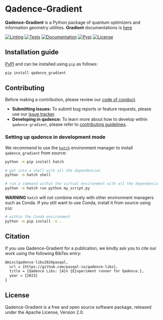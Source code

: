 # Qadence-Gradient

**Qadence-Gradient** is a Python package of quantum optimizers and information geometry utilities. **Gradient** documentations is [here](https://pasqal-io.github.io/qadence-hub/qadence-gradient/latest/)

[![Linting](https://github.com/pasqal-io/qadence-hub/actions/workflows/lint.yml/badge.svg)](https://github.com/pasqal-io/qadence-hub/actions/workflows/lint.yml)
[![Tests](https://github.com/pasqal-io/qadence-hub/actions/workflows/test_fast.yml/badge.svg)](https://github.com/pasqal-io/qadence-hub/actions/workflows/test.yml)
[![Documentation](https://github.com/pasqal-io/qadence-hub/actions/workflows/build_docs.yml/badge.svg)](https://pasqal-io.github.io/qadence-hub/latest)
[![Pypi](https://badge.fury.io/py/qadence-gradient.svg)](https://pypi.org/project/qadence-gradient/)
[![License](https://img.shields.io/badge/License-Apache_2.0-blue.svg)](https://opensource.org/licenses/Apache-2.0)


## Installation guide

[PyPI](https://pypi.org/project/qadence-gradient/) and can be installed using `pip` as follows:

```bash
pip install qadence_gradient
```

## Contributing

Before making a contribution, please review our [code of conduct](docs/CODE_OF_CONDUCT.md).

- **Submitting Issues:** To submit bug reports or feature requests, please use our [issue tracker](https://github.com/pasqal-io/qadence-gradient/issues).
- **Developing in qadence:** To learn more about how to develop within `qadence-gradient`, please refer to [contributing guidelines](docs/CONTRIBUTING.md).

### Setting up qadence in development mode

We recommend to use the [`hatch`](https://hatch.pypa.io/latest/) environment manager to install `qadence_gradient` from source:

```bash
python -m pip install hatch

# get into a shell with all the dependencies
python -m hatch shell

# run a command within the virtual environment with all the dependencies
python -m hatch run python my_script.py
```

**WARNING**
`hatch` will not combine nicely with other environment managers such as Conda. If you still want to use Conda,
install it from source using `pip`:

```bash
# within the Conda environment
python -m pip install -e .
```

## Citation

If you use Qadence-Gradient for a publication, we kindly ask you to cite our work using the following BibTex entry:

```latex
@misc{qadence-libs2024pasqal,
  url = {https://github.com/pasqal-io/qadence-libs},
  title = {Qadence Libs: {A}n {E}xperiment runner for Qadence.},
  year = {2023}
}
```

## License
Qadence-Gradient is a free and open source software package, released under the Apache License, Version 2.0.
